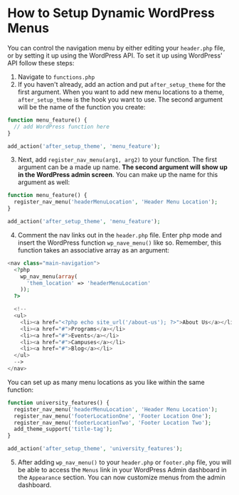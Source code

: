 # How to Setup Dynamic WordPress Menus

You can control the navigation menu by either editing your `header.php` file, or by setting it up using the WordPress API. To set it up using WordPress' API follow these steps:

1. Navigate to `functions.php`
2. If you haven't already, add an action and put `after_setup_theme` for the first argument. When you want to add new menu locations to a theme, `after_setup_theme` is the hook you want to use. The second argument will be the name of the function you create:

```php
function menu_feature() {
  // add WordPress function here
}

add_action('after_setup_theme', 'menu_feature');
```
3. Next, add `register_nav_menu(arg1, arg2)` to your function. The first argument can be a made up name. **The second argument will show up in the WordPress admin screen**. You can make up the name for this argument as well:

```php
function menu_feature() {
  register_nav_menu('headerMenuLocation', 'Header Menu Location');
}

add_action('after_setup_theme', 'menu_feature');
```
4. Comment the nav links out in the `header.php` file. Enter php mode and insert the WordPress function `wp_nave_menu()` like so. Remember, this function takes an associative array as an argument:

```php
<nav class="main-navigation">
  <?php
    wp_nav_menu(array(
      'them_location' => 'headerMenuLocation'
    ));
  ?>

  <!--
  <ul>
    <li><a href="<?php echo site_url('/about-us'); ?>">About Us</a></li>
    <li><a href="#">Programs</a></li>
    <li><a href="#">Events</a></li>
    <li><a href="#">Campuses</a></li>
    <li><a href="#">Blog</a></li>
  </ul>
  -->
</nav>
```

You can set up as many menu locations as you like within the same function:
```php
function university_features() {
  register_nav_menu('headerMenuLocation', 'Header Menu Location');
  register_nav_menu('footerLocationOne', 'Footer Location One');
  register_nav_menu('footerLocationTwo', 'Footer Location Two');
  add_theme_support('title-tag');
}

add_action('after_setup_theme', 'university_features');
```

5. After adding `wp_nav_menu()` to your `header.php` or `footer.php` file, you will be able to access the `Menus` link in your WordPress Admin dashboard in the `Appearance` section. You can now customize menus from the admin dashboard.

